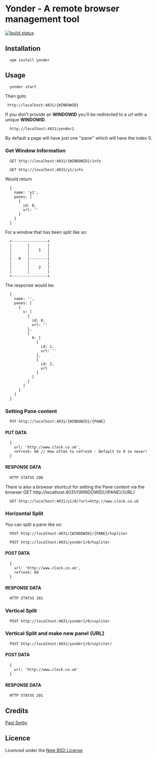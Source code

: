 # Yonder - A remote browser management tool

[![build status](https://secure.travis-ci.org/serby/yonder.png)](http://travis-ci.org/serby/yonder)

## Installation

      npm install yonder

## Usage

      yonder start

Then goto

     http://localhost:4031/{WINDOWID}

If you don't provide an **WINDOWID** you'll be redirected to a url with a unique **WINDOWID**.

      http://localhost:4031/yonder1

By default a page will have just one ''pane'' which will have the index 0.

### Get Window Information

      GET http://localhost:4031/{WINDOWID}/info

      GET http://localhost:4031/y1/info

Would return

      {
        name: 'y1',
        panes: [
          {
            id: 0,
            url: ''
          }
        }
      }

For a window that has been split like so:

      +----------------+
      |       |        |
      |       |    1   |
      |       |        |
      |   0   |--------|
      |       |        |
      |       |    2   |
      |       |        |
      +----------------+

The response would be:

      {
        name: '',
        panes: [
          {
            v: [
              {
                id: 0,
                url: ''
              },
              {
                h: [
                  {
                    id: 1,
                    url: ''
                  },
                  {
                    id: 2,
                    url
                  }
                ]
              }
            ]
          }
        ]
      }

### Setting Pane content
      PUT http://localhost:4031/{WINDOWID}/{PANE}

#### PUT DATA
      {
        url: 'http://www.clock.co.uk',
        refresh: 60 // How often to refresh - Default to 0 ie never!
      }

#### RESPONSE DATA
      HTTP STATUS 200

There is also a browser shortcut for setting the Pane content via the browser
      GET http://localhost:4031/{WINDOWID}/{PANE}/{URL}

      GET http://localhost:4031/y1/0/?url=http://www.clock.co.uk

### Horizontal Split

You can split a pane like so:

      POST http://localhost:4031/{WINDOWID}/{PANE}/hspliter

      POST http://localhost:4031/yonder1/0/hspliter

#### POST DATA
      {
        url: 'http://www.clock.co.uk',
        refresh: 60
      }

#### RESPONSE DATA
      HTTP STATUS 201

### Vertical Split

      POST http://localhost:4031/yonder1/0/vspliter

### Vertical Split and make new panel {URL}

      POST http://localhost:4031/yonder1/0/vspliter/

#### POST DATA
      {
        url: 'http://www.clock.co.uk'
      }

#### RESPONSE DATA
      HTTP STATUS 201


## Credits
[Paul Serby](https://github.com/serby/)

## Licence
Licenced under the [New BSD License](http://opensource.org/licenses/bsd-license.php)
